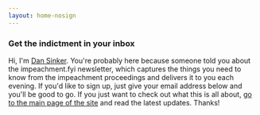 ```yaml
---
layout: home-nosign
---
```

<h3><b>Get the indictment in your inbox</b></h3>
<p>Hi, I'm <a href="https://www.dansinker.com">Dan Sinker</a>. You're probably here because someone told you about the impeachment.fyi newsletter, which captures the things you need to know from the impeachment proceedings and delivers it to you each evening. If you'd like to sign up, just give your email address below and you'll be good to go. If you just want to check out what this is all about, <a href="/">go to the main page of the site</a> and read the latest updates. Thanks!</p>